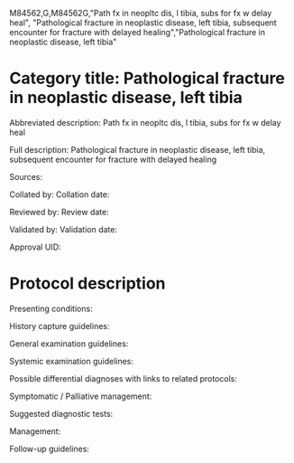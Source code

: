 M84562,G,M84562G,"Path fx in neopltc dis, l tibia, subs for fx w delay heal", "Pathological fracture in neoplastic disease, left tibia, subsequent encounter for fracture with delayed healing","Pathological fracture in neoplastic disease, left tibia"
# Category title: Pathological fracture in neoplastic disease, left tibia

Abbreviated description: Path fx in neopltc dis, l tibia, subs for fx w delay heal

Full description: Pathological fracture in neoplastic disease, left tibia, subsequent encounter for fracture with delayed healing

Sources:

Collated by:
Collation date:

Reviewed by:
Review date:

Validated by:
Validation date:

Approval UID:

# Protocol description

Presenting conditions:

History capture guidelines:

General examination guidelines:

Systemic examination guidelines:

Possible differential diagnoses with links to related protocols:

Symptomatic / Palliative management:

Suggested diagnostic tests:

Management:

Follow-up guidelines:
